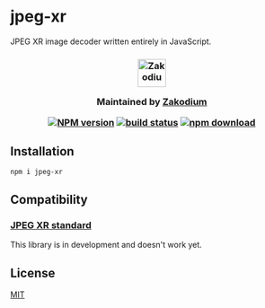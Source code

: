 # jpeg-xr

JPEG XR image decoder written entirely in JavaScript.

<h3 align="center">

  <a href="https://www.zakodium.com">
    <img src="https://www.zakodium.com/brand/zakodium-logo-white.svg" width="50" alt="Zakodium logo" />
  </a>

  <p>
    Maintained by <a href="https://www.zakodium.com">Zakodium</a>
  </p>

[![NPM version][npm-image]][npm-url]
[![build status][ci-image]][ci-url]
[![npm download][download-image]][download-url]

</h3>

## Installation

```console
npm i jpeg-xr
```

## Compatibility

### [JPEG XR standard](https://www.itu.int/rec/T-REC-T.832-201906-I/en)

This library is in development and doesn't work yet.

## License

[MIT](./LICENSE)

[npm-image]: https://img.shields.io/npm/v/jpeg-xr.svg
[npm-url]: https://www.npmjs.com/package/jpeg-xr
[ci-image]: https://github.com/image-js/jpeg-xr/workflows/Node.js%20CI/badge.svg?branch=main
[ci-url]: https://github.com/image-js/jpeg-xr/actions?query=workflow%3A%22Node.js+CI%22
[codecov-image]: https://img.shields.io/codecov/c/github/image-js/jpeg-xr.svg
[codecov-url]: https://codecov.io/gh/image-js/jpeg-xr
[download-image]: https://img.shields.io/npm/dm/jpeg-xr.svg
[download-url]: https://www.npmjs.com/package/jpeg-xr
